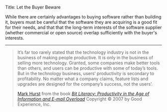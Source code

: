 Title: Let the Buyer Beware

While there are certainly advantages to buying software rather than building it, buyers must be careful that the software they are acquiring is a good fit for their needs, and that that the long-term interests of the software supplier (whether commercial or open source) overlap sufficiently with the buyer's interests.

----

<blockquote>
<p>
It&#8217;s far too rarely stated that the technology industry is not in the business of making people productive. It is only in the business of selling more technology. Granted, some companies make better tools than others, and users can be productive with some of today&#8217;s tools. But in the technology business, users&#8217; productivity is secondary to profitability. No matter what a company claims, feature lists and upgrades are designed for the company&#8217;s success, not the users&#8217;.</p>

<footer>
<a href="http://en.wikipedia.org/wiki/Mark_Hurst">Mark Hurst</a> from the book <cite><a href="bibliography.html#hurst-2007">Bit Literacy: Productivity in the Age of Information and E-mail Overload</a></cite> Copyright &copy; 2007 by Good Experience, Inc.
</footer>
</blockquote>


